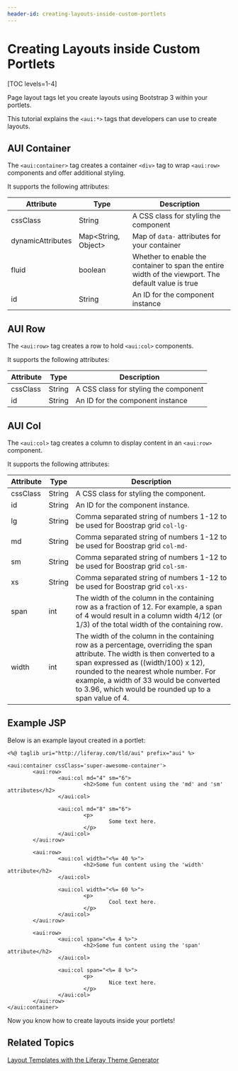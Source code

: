 ```yaml
---
header-id: creating-layouts-inside-custom-portlets
---
```


# Creating Layouts inside Custom Portlets

[TOC levels=1-4]

Page layout tags let you create layouts using Bootstrap 3 within your portlets.

This tutorial explains the `<aui:*>` tags that developers can use to create 
layouts.

## AUI Container

The `<aui:container>` tag creates a container `<div>` tag to wrap `<aui:row>` 
components and offer additional styling.

It supports the following attributes:

| Attribute | Type | Description |
| --- | --- | --- |
| cssClass | String | A CSS class for styling the component |
| dynamicAttributes | Map<String, Object> | Map of `data-` attributes for your container |
| fluid | boolean | Whether to enable the container to span the entire width of the viewport. The default value is true |
| id | String | An ID for the component instance |

## AUI Row

The `<aui:row>` tag creates a row to hold `<aui:col>` components.

It supports the following attributes:

| Attribute | Type | Description |
| --- | --- | --- |
| cssClass | String | A CSS class for styling the component |
| id | String | An ID for the component instance |

## AUI Col

The `<aui:col>` tag creates a column to display content in an `<aui:row>` 
component.

It supports the following attributes:

| Attribute | Type | Description |
| --- | --- | --- |
| cssClass | String | A CSS class for styling the component.
| id | String | An ID for the component instance.
| lg | String | Comma separated string of numbers 1-12 to be used for Boostrap grid `col-lg-`
| md | String | Comma separated string of numbers 1-12 to be used for Boostrap grid `col-md-`
| sm | String | Comma separated string of numbers 1-12 to be used for Boostrap grid `col-sm-`
| xs | String | Comma separated string of numbers 1-12 to be used for Boostrap grid `col-xs-`
| span | int | The width of the column in the containing row as a fraction of 12. For example, a span of 4 would result in a column width 4/12 (or 1/3) of the total width of the containing row.
| width | int | The width of the column in the containing row as a percentage, overriding the span attribute. The width is then converted to a span expressed as ((width/100) x 12), rounded to the nearest whole number. For example, a width of 33 would be converted to 3.96, which would be rounded up to a span value of 4.

## Example JSP

Below is an example layout created in a portlet:

    <%@ taglib uri="http://liferay.com/tld/aui" prefix="aui" %>
    
    <aui:container cssClass='super-awesome-container'>
            <aui:row>
                    <aui:col md="4" sm="6">
                            <h2>Some fun content using the 'md' and 'sm' attributes</h2>
                    </aui:col>
    
                    <aui:col md="8" sm="6">
                            <p>
                                    Some text here.
                            </p>
                    </aui:col>
            </aui:row>
    
            <aui:row>
                    <aui:col width="<%= 40 %>">
                            <h2>Some fun content using the 'width' attribute</h2>
                    </aui:col>
    
                    <aui:col width="<%= 60 %>">
                            <p>
                                    Cool text here.
                            </p>
                    </aui:col>
            </aui:row>
    
            <aui:row>
                    <aui:col span="<%= 4 %>">
                            <h2>Some fun content using the 'span' attribute</h2>
                    </aui:col>
    
                    <aui:col span="<%= 8 %>">
                            <p>
                                    Nice text here.
                            </p>
                    </aui:col>
            </aui:row>
    </aui:container>
 
Now you know how to create layouts inside your portlets!

## Related Topics

[Layout Templates with the Liferay Theme Generator](/docs/7-0/tutorials/-/knowledge_base/t/creating-layout-templates-with-the-themes-generator-0)
